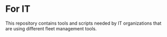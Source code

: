 # For IT

This repository contains tools and scripts needed by IT organizations that are using different fleet management tools.

